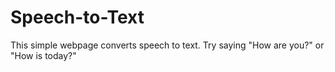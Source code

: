# Speech-to-Text

This simple webpage converts speech to text.
Try saying "How are you?" or "How is today?"
